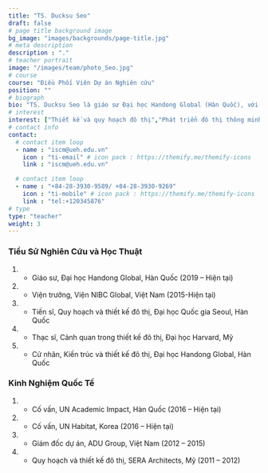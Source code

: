 ```yaml
---
title: "TS. Ducksu Seo"
draft: false
# page title background image
bg_image: "images/backgrounds/page-title.jpg"
# meta description
description : "."
# teacher portrait
image: "/images/team/photo_Seo.jpg"
# course
course: "Điều Phối Viên Dự án Nghiên cứu"
position: ""
# biograph
bio: "TS. Ducksu Seo là giáo sư Đại học Handong Global (Hàn Quốc), với cương vị là một nhà đô thị học hiện đang chịu trách nhiệm nhiều dự án và nghiên cứu đô thị sáng tạo trên khắp thế giới. TS. Ducksu Seo đã từng theo học Cử nhân Kiến trúc tại Đại học Handong Global (Hàn Quốc) (2002) và Thạc sĩ Thiết kế Đô thị tại Đại học Harvard (2018). Sau đó, TS. Ducksu Seo tiếp tục theo học Tiến sĩ tại Đại học Quốc gia Seoul, ngành Quy hoạch Đô thị (2018). TS. Ducksu Seo đã có nhiều kinh nghiệm thực hiện các dự án thiết kế và quy hoạch tại các Viện nghiên cứu trên nhiều quốc gia. TS. Ducksu Seo luôn tham gia các dự án quy hoạch đô thị đổi mới và nghiên cứu khu vực dựa trên mô hình đô thị bền vững trên thế giới"
# interest
interest: ["Thiết kế và quy hoạch đô thị","Phát triển đô thị thông minh", "Nghiên cứu nhà ở", "Phân tích mạng lưới xã hội và di chuyển","Giáo dục công dân toàn cầu và phát triển quốc tế" ]
# contact info
contact:
  # contact item loop
  - name : "iscm@ueh.edu.vn"
    icon : "ti-email" # icon pack : https://themify.me/themify-icons
    link : "iscm@ueh.edu.vn"

  # contact item loop
  - name : "+84-28-3930-9589/ +84-28-3930-9269"
    icon : "ti-mobile" # icon pack : https://themify.me/themify-icons
    link : "tel:+120345876"
# type
type: "teacher"
weight: 3
---
```


### Tiểu Sử Nghiên Cứu và Học Thuật
1. * Giáo sư, Đại học Handong Global, Hàn Quốc (2019 – Hiện tại)
1. * Viện trưởng, Viện NIBC Global, Việt Nam (2015-Hiện tại)
1. * Tiến sĩ, Quy hoạch và thiết kế đô thị, Đại học Quốc gia Seoul, Hàn Quốc
1. * Thạc sĩ, Cảnh quan trong thiết kế đô thị, Đại học Harvard, Mỹ
1. * Cử nhân, Kiến trúc và thiết kế đô thị, Đại học Handong Global, Hàn Quốc


### Kinh Nghiệm Quốc Tế
1. * Cố vấn, UN Academic Impact, Hàn Quốc (2016 – Hiện tại)
1. * Cố vấn, UN Habitat, Korea (2016 – Hiện tại)
1. * Giám đốc dự án, ADU Group, Việt Nam (2012 – 2015)
1. * Quy hoạch và thiết kế đô thị, SERA Architects, Mỹ (2011 – 2012)

<!-- ### [Bấm vào ĐÂY để xem các bài báo](https://scholar.google.co.kr/citations?user=7mawbTAAAAAJ&hl=en) -->
